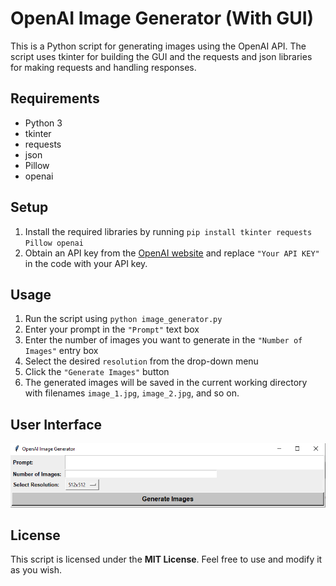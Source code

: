 # OpenAI Image Generator (With GUI)

This is a Python script for generating images using the OpenAI API. The script uses tkinter for building the GUI and the requests and json libraries for making requests and handling responses.

## Requirements

- Python 3
- tkinter
- requests
- json
- Pillow
- openai

## Setup

1. Install the required libraries by running `pip install tkinter requests Pillow openai`
2. Obtain an API key from the [OpenAI website](https://platform.openai.com/account/api-keys) and replace `"Your API KEY"` in the code with your API key.

## Usage

1. Run the script using `python image_generator.py`
2. Enter your prompt in the `"Prompt"` text box
3. Enter the number of images you want to generate in the `"Number of Images"` entry box
4. Select the desired `resolution` from the drop-down menu
5. Click the `"Generate Images"` button
6. The generated images will be saved in the current working directory with filenames `image_1.jpg`, `image_2.jpg`, and so on.

## User Interface

![Image of User Interface](UI.PNG)

## License

This script is licensed under the **MIT License**. Feel free to use and modify it as you wish.
